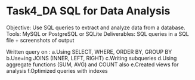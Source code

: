 # Task4_DA SQL for Data Analysis
 Objective: Use SQL queries to extract and analyze data from a database.
 Tools: MySQL or PostgreSQL or SQLite
 Deliverables: SQL queries in a SQL file + screenshots of output
 
 Written query on :
 a.Using SELECT, WHERE, ORDER BY, GROUP BY
 b.Use=ing JOINS (INNER, LEFT, RIGHT)
 c.Writing subqueries
 d.Using aggregate functions (SUM, AVG) and COUNT also
 e.Created views for analysis
 f.Optimized queries with indexes
